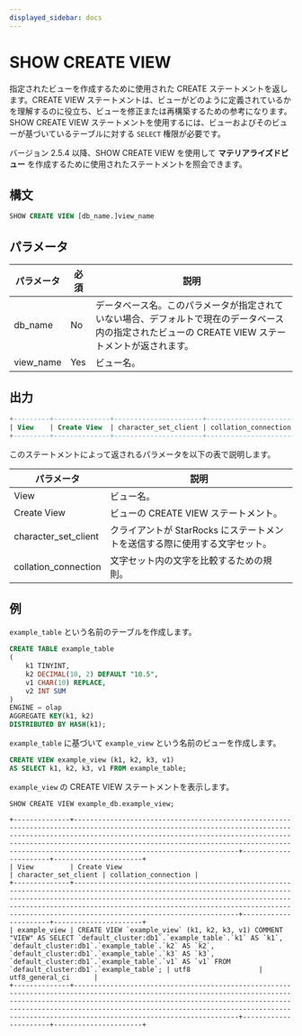 ```yaml
---
displayed_sidebar: docs
---
```


# SHOW CREATE VIEW

指定されたビューを作成するために使用された CREATE ステートメントを返します。CREATE VIEW ステートメントは、ビューがどのように定義されているかを理解するのに役立ち、ビューを修正または再構築するための参考になります。SHOW CREATE VIEW ステートメントを使用するには、ビューおよびそのビューが基づいているテーブルに対する `SELECT` 権限が必要です。

バージョン 2.5.4 以降、SHOW CREATE VIEW を使用して **マテリアライズドビュー** を作成するために使用されたステートメントを照会できます。

## 構文

```SQL
SHOW CREATE VIEW [db_name.]view_name
```

## パラメータ

| **パラメータ** | **必須** | **説明**                                                  |
| -------------- | -------- | --------------------------------------------------------- |
| db_name        | No       | データベース名。このパラメータが指定されていない場合、デフォルトで現在のデータベース内の指定されたビューの CREATE VIEW ステートメントが返されます。 |
| view_name      | Yes      | ビュー名。                                                |

## 出力

```SQL
+---------+--------------+----------------------+----------------------+
| View    | Create View  | character_set_client | collation_connection |
+---------+--------------+----------------------+----------------------+
```

このステートメントによって返されるパラメータを以下の表で説明します。

| **パラメータ**         | **説明**                                                  |
| ---------------------- | --------------------------------------------------------- |
| View                   | ビュー名。                                                |
| Create View            | ビューの CREATE VIEW ステートメント。                     |
| character_set_client   | クライアントが StarRocks にステートメントを送信する際に使用する文字セット。 |
| collation_connection   | 文字セット内の文字を比較するための規則。                  |

## 例

`example_table` という名前のテーブルを作成します。

```SQL
CREATE TABLE example_table
(
    k1 TINYINT,
    k2 DECIMAL(10, 2) DEFAULT "10.5",
    v1 CHAR(10) REPLACE,
    v2 INT SUM
)
ENGINE = olap
AGGREGATE KEY(k1, k2)
DISTRIBUTED BY HASH(k1);
```

`example_table` に基づいて `example_view` という名前のビューを作成します。

```SQL
CREATE VIEW example_view (k1, k2, k3, v1)
AS SELECT k1, k2, k3, v1 FROM example_table;
```

`example_view` の CREATE VIEW ステートメントを表示します。

```Plain
SHOW CREATE VIEW example_db.example_view;

+--------------+---------------------------------------------------------------------------------------------------------------------------------------------------------------------------------------------------------------------------------------------------------------------------------------------------------------------------------+----------------------+----------------------+
| View         | Create View                                                                                                                                                                                                                                                                                                                     | character_set_client | collation_connection |
+--------------+---------------------------------------------------------------------------------------------------------------------------------------------------------------------------------------------------------------------------------------------------------------------------------------------------------------------------------+----------------------+----------------------+
| example_view | CREATE VIEW `example_view` (k1, k2, k3, v1) COMMENT "VIEW" AS SELECT `default_cluster:db1`.`example_table`.`k1` AS `k1`, `default_cluster:db1`.`example_table`.`k2` AS `k2`, `default_cluster:db1`.`example_table`.`k3` AS `k3`, `default_cluster:db1`.`example_table`.`v1` AS `v1` FROM `default_cluster:db1`.`example_table`; | utf8                 | utf8_general_ci      |
+--------------+---------------------------------------------------------------------------------------------------------------------------------------------------------------------------------------------------------------------------------------------------------------------------------------------------------------------------------+----------------------+----------------------+
```